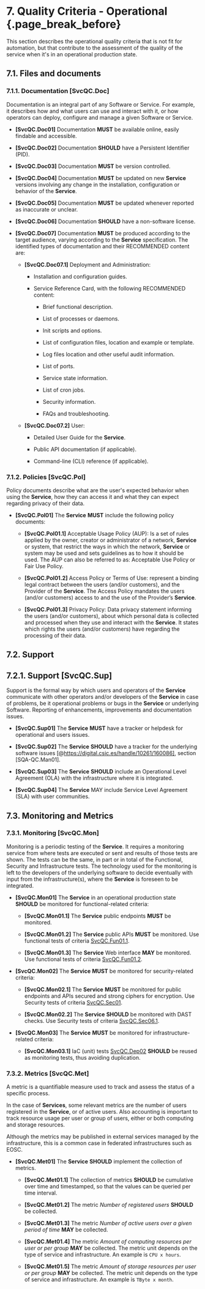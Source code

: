 # 7. Quality Criteria - Operational {.page_break_before}

This section describes the operational quality criteria that is not fit for automation, but that
contribute to the assessment of the quality of the service when it's in an operational production
state.

## 7.1. Files and documents

### 7.1.1. Documentation [SvcQC.Doc]

Documentation is an integral part of any Software or Service. For example, it describes how and what
users can use and interact with it, or how operators can deploy, configure and manage a given
Software or Service.

* **[SvcQC.Doc01]** Documentation **MUST** be available online, easily findable and accessible.

* **[SvcQC.Doc02]** Documentation **SHOULD** have a Persistent Identifier (PID).

* **[SvcQC.Doc03]** Documentation **MUST** be version controlled.

* **[SvcQC.Doc04]** Documentation **MUST** be updated on new **Service** versions involving any
  change in the installation, configuration or behavior of the **Service**.

* **[SvcQC.Doc05]** Documentation **MUST** be updated whenever reported as inaccurate or unclear.

* **[SvcQC.Doc06]** Documentation **SHOULD** have a non-software license.

* **[SvcQC.Doc07]** Documentation **MUST** be produced according to the target audience, varying
  according to the **Service** specification. The identified types of documentation and their
  RECOMMENDED content are:

  * **[SvcQC.Doc07.1]** Deployment and Administration:

    * Installation and configuration guides.

    * Service Reference Card, with the following RECOMMENDED content:

      * Brief functional description.

      * List of processes or daemons.

      * Init scripts and options.

      * List of configuration files, location and example or template.

      * Log files location and other useful audit information.

      * List of ports.

      * Service state information.

      * List of cron jobs.

      * Security information.

      * FAQs and troubleshooting.

  * **[SvcQC.Doc07.2]** User:

    * Detailed User Guide for the **Service**.

    * Public API documentation (if applicable).

    * Command-line (CLI) reference (if applicable).

### 7.1.2. Policies [SvcQC.Pol]

Policy documents describe what are the user's expected behavior when using the **Service**, how they
can access it and what they can expect regarding privacy of their data.

* **[SvcQC.Pol01]** The **Service** **MUST** include the following policy documents:

  * **[SvcQC.Pol01.1]** Acceptable Usage Policy (AUP): Is a set of rules applied by the owner,
    creator or administrator of a network, **Service** or system, that restrict the ways in which
    the network, **Service** or system may be used and sets guidelines as to how it should be used.
    The AUP can also be referred to as: Acceptable Use Policy or Fair Use Policy.

  * **[SvcQC.Pol01.2]** Access Policy or Terms of Use: represent a binding legal contract between
    the users (and/or customers), and the Provider of the **Service**. The Access Policy mandates
    the users (and/or customers) access to and the use of the Provider’s **Service**.

  * **[SvcQC.Pol01.3]** Privacy Policy: Data privacy statement informing the users (and/or
    customers), about which personal data is collected and processed when they use and interact with
    the **Service**. It states which rights the users (and/or customers) have regarding the
    processing of their data.

## 7.2. Support

## 7.2.1. Support [SvcQC.Sup]

Support is the formal way by which users and operators of the **Service** communicate with other
operators and/or developers of the **Service** in case of problems, be it operational problems or
bugs in the **Service** or underlying Software. Reporting of enhancements, improvements and
documentation issues.

* **[SvcQC.Sup01]** The **Service** **MUST** have a tracker or helpdesk for operational and users
  issues.

* **[SvcQC.Sup02]** The **Service** **SHOULD** have a tracker for the underlying software issues
  [@https://digital.csic.es/handle/10261/160086], section [SQA-QC.Man01].

* **[SvcQC.Sup03]** The **Service** **SHOULD** include an Operational Level Agreement (OLA) with the
  infrastructure where it is integrated.

* **[SvcQC.Sup04]** The **Service** MAY include Service Level Agreement (SLA) with user communities.

## 7.3. Monitoring and Metrics

### 7.3.1. Monitoring [SvcQC.Mon]

Monitoring is a periodic testing of the **Service**. It requires a monitoring service from where
tests are executed or sent and results of those tests are shown. The tests can be the same, in part
or in total of the Functional, Security and Infrastructure tests. The technology used for the
monitoring is left to the developers of the underlying software to decide eventually with input
from the infrastructure(s), where the **Service** is foreseen to be integrated.

* **[SvcQC.Mon01]** The **Service** in an operational production state **SHOULD** be monitored for
  functional-related criteria:

  * **[SvcQC.Mon01.1]** The **Service** public endpoints **MUST** be monitored.

  * **[SvcQC.Mon01.2]** The **Service** public APIs **MUST** be monitored. Use functional tests of
    criteria [SvcQC.Fun01.1](#fun).

  * **[SvcQC.Mon01.3]** The **Service** Web interface **MAY** be monitored. Use functional tests of
    criteria [SvcQC.Fun01.2](#fun).

* **[SvcQC.Mon02]** The **Service** **MUST** be monitored for security-related criteria:

  * **[SvcQC.Mon02.1]** The **Service** **MUST** be monitored for public endpoints and APIs secured
    and strong ciphers for encryption. Use Security tests of criteria [SvcQC.Sec01](#security).

  * **[SvcQC.Mon02.2]** The **Service** **SHOULD** be monitored with DAST checks. Use Security tests
    of criteria [SvcQC.Sec06.1](#security).

* **[SvcQC.Mon03]** The **Service** **MUST** be monitored for infrastructure-related criteria:

  * **[SvcQC.Mon03.1]** IaC (unit) tests [SvcQC.Dep02](#dep) **SHOULD** be reused as monitoring
    tests, thus avoiding duplication.

### 7.3.2. Metrics [SvcQC.Met]

A metric is a quantifiable measure used to track and assess the status of a specific process.

In the case of **Services**, some relevant metrics are the number of users registered in the
**Service**, or of active users. Also accounting is important to track resource usage per user or
group of users, either or both computing and storage resources.

Although the metrics may be published in external services managed by the infrastructure, this is a
common case in federated infrastructures such as EOSC.

* **[SvcQC.Met01]** The **Service** **SHOULD** implement the collection of metrics.

  * **[SvcQC.Met01.1]** The collection of metrics **SHOULD** be cumulative over time and
    timestamped, so that the values can be queried per time interval.

  * **[SvcQC.Met01.2]** The metric *Number of registered users* **SHOULD** be collected.

  * **[SvcQC.Met01.3]** The metric *Number of active users over a given period of time* **MAY** be
    collected.

  * **[SvcQC.Met01.4]** The metric *Amount of computing resources per user or per group* **MAY** be
    collected. The metric unit depends on the type of service and infrastructure. An example is
    `CPU x hours`.

  * **[SvcQC.Met01.5]** The metric *Amount of storage resources per user or per group* **MAY** be
    collected. The metric unit depends on the type of service and infrastructure. An example is
    `TByte x month`.
